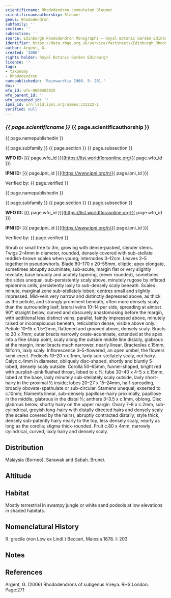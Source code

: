 ```yaml
---
scientificname: Rhododendron commutatum Sleumer
scientificnameauthorship: Sleumer
genus: Rhododendron
subfamily: ''
section: ''
subsection: ''
source: Edinburgh Rhododendron Monographs – Royal Botanic Garden Edinburgh
identifier: https://data.rbge.org.uk/service/factsheets/Edinburgh_Rhododendron_Monographs.xhtml
author: Argent, G.
created: '2006'
rights holder: Royal Botanic Garden Edinburgh
license: ''
tags:
- taxonomy
- Rhododendron
namepublishedin: 'Reinwardtia 1960. 5: 201.'
doi: ''
wfo_id: wfo-0000403025
wfo_parent_id: ''
wfo_accepted_id: ''
ipni_id: urn:lsid:ipni.org:names:332222-1
verified: null
---
```

### _{{ page.scientificname }}_ {{ page.scientificauthorship }}
 {{ page.namepublishedin }}

{{ page.subfamily }} {{ page.section }} {{ page.subsection }}

**WFO ID:** [{{ page.wfo_id }}](https://list.worldfloraonline.org/{{ page.wfo_id }})

**IPNI ID:** [{{ page.ipni_id }}](https://www.ipni.org/n/{{ page.ipni_id }})

Verified by: {{ page.verified }}

 {{ page.namepublishedin }}

{{ page.subfamily }} {{ page.section }} {{ page.subsection }}

**WFO ID:** [{{ page.wfo_id }}](https://list.worldfloraonline.org/{{ page.wfo_id }})

**IPNI ID:** [{{ page.ipni_id }}](https://www.ipni.org/n/{{ page.ipni_id }})

Verified by: {{ page.verified }}



Shrub or small tree to 3m, growing with dense-packed, slender stems. Twigs 2–4mm in diameter, rounded, densely covered with sub-stellate reddish-brown scales when young; internodes 3–12cm. Leaves 2–5 together in pseudowhorls. Blade 80–170 x 20–55mm, elliptic; apex elongate, sometimes abruptly acuminate, sub-acute; margin flat or very slightly revolute; base broadly and acutely tapering, (never rounded), sometimes the sides unequal, sub-persistently scaly above, minutely rugose by inflated epidermis cells, persistently laxly to sub-densely scaly beneath. Scales minute, marginal zone sub-stellately lobed; centres small and slightly impressed. Mid-vein very narrow and distinctly depressed above, as thick as the petiole, and strongly prominent beneath, often more densely scaly than the surrounding leaf; lateral veins 10–14 per side, spreading at almost 90°, straight below, curved and obscurely anastomosing before the margin, with additional less distinct veins, parallel, faintly impressed above, minutely raised or inconspicuous beneath, reticulation dense, visible above only. Petiole 10–15 x 1.5–2mm, flattened and grooved above, densely scaly. Bracts to 20 x 7mm; outer bracts narrowly ovate-acuminate, extended at the apex into a fine sharp point, scaly along the outside middle line distally, glabrous at the margin, inner bracts much narrower, nearly linear. Bracteoles c.15mm, filiform, laxly scaly. Inflorescence 3–5-flowered, an open umbel, the flowers semi-erect. Pedicels 10–20 x c.1mm, laxly sub-stellately scaly, not hairy. Calyx c.4mm in diameter, obliquely disc-shaped, shortly and bluntly 5-lobed, densely scaly outside. Corolla 50–65mm, funnel-shaped, bright red with purplish-pink flushed throat, lobed to c.1⁄3; tube 30–40 x 4–5 x c.15mm, lobed at the base, laxly minutely sub-stellately scaly outside, laxly short-hairy in the proximal ½ inside; lobes 20–27 x 15–24mm, half-spreading, broadly obovate-spathulate or sub-circular. Stamens unequal, exserted to c.10mm; filaments linear, sub-densely papillose-hairy proximally, papillose in the middle, glabrous in the distal 1⁄3; anthers 3–3.5 x c.1mm, oblong. Disc glabrous below, shortly hairy on the upper margin. Ovary 7–8 x c.2mm, sub-cylindrical, greyish long-hairy with distally directed hairs and densely scaly (the scales covered by the hairs), abruptly contracted distally; style thick, densely sub-patently hairy nearly to the top, less densely scaly, nearly as long as the corolla; stigma thick-rounded. Fruit c.80 x 4mm, narrowly cylindrical, curved, laxly hairy and densely scaly.

## Distribution
Malaysia (Borneo), Sarawak and Sabah. Brunei.

## Altitude


## Habitat
Mostly terrestrial in swampy jungle or white sand podsols at low elevations in shaded habitats.

## Nomenclatural History
R. gracile (non Low ex Lindl.) Beccari, Malesia 1878. I: 203.
                       
## Notes


## References

Argent, G. (2006) Rhododendrons of subgenus Vireya. RHS:London. Page:271
